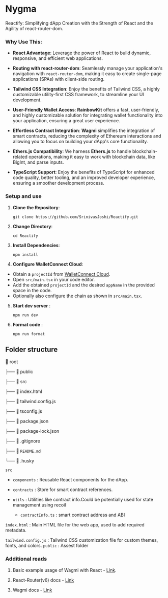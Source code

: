 # Nygma

Reactify: Simplifying dApp Creation with the Strength of React and the Agility of react-router-dom.

### Why Use This:

- **React Advantage**: Leverage the power of React to build dynamic, responsive, and efficient web applications.

- **Routing with react-router-dom**: Seamlessly manage your application's navigation with `react-router-dom`, making it easy to create single-page applications (SPAs) with client-side routing.

- **Tailwind CSS Integration**: Enjoy the benefits of Tailwind CSS, a highly customizable utility-first CSS framework, to streamline your UI development.

- **User-Friendly Wallet Access**: **RainbowKit** offers a fast, user-friendly, and highly customizable solution for integrating wallet functionality into your application, ensuring a great user experience.

- **Effortless Contract Integration**: **Wagmi** simplifies the integration of smart contracts, reducing the complexity of Ethereum interactions and allowing you to focus on building your dApp's core functionality.

- **Ethers.js Compatibility**: We harness **Ethers.js** to handle blockchain-related operations, making it easy to work with blockchain data, like BigInt, and parse inputs.

- **TypeScript Support**: Enjoy the benefits of TypeScript for enhanced code quality, better tooling, and an improved developer experience, ensuring a smoother development process.

### Setup and use

1.  **Clone the Repository**:

        git clone https://github.com/SrinivasJoshi/Reactify.git

2.  **Change Directory**:

        cd Reactify

3.  **Install Dependencies**:

        npm install

4.  **Configure WalletConnect Cloud**:

- Obtain a `projectId` from [WalletConnect Cloud](https://cloud.walletconnect.com/).
- Open `src/main.tsx` in your code editor.
- Add the obtained `projectId` and the desired `appName` in the provided space in the code.
- Optionally also configure the chain as shown in `src/main.tsx`.

5.  **Start dev server** :

        npm run dev

6.  **Format code** :

        npm run format

## Folder structure
📁 root

├── 📁 public

├── 📁 src

├── 📄 index.html

├── 📄 tailwind.config.js

├── 📄 tsconfig.js

├── 📄 package.json

├── 📄 package-lock.json

├── 📄 .gitignore

├── 📄 `README.md`

└── 📁 .husky

`src`

- `components` : Reusable React components for the dApp.

- `contracts` : Store for smart contract references.

- `utils` : Utilities like contract info.Could be potentially used for state management using recoil

  -  `contractInfo.ts` : smart contract address and ABI

`index.html` : Main HTML file for the web app, used to add required metadata.

`tailwind.config.js` : Tailwind CSS customization file for custom themes, fonts, and colors.
`public` : Assest folder

### Additional reads

1. Basic example usage of Wagmi with React - [Link](https://www.rareskills.io/post/wagmi-react-example).

2. React-Router(v6) docs - [Link](https://reactrouter.com/en/main/start/tutorial)

3. Wagmi docs - [Link](https://wagmi.sh/react/getting-started)
